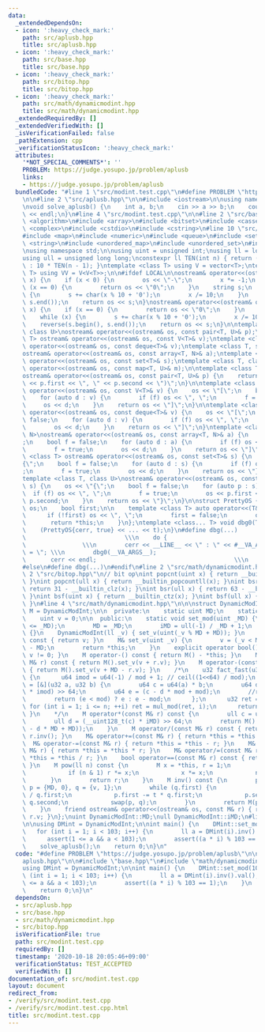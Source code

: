 ```yaml
---
data:
  _extendedDependsOn:
  - icon: ':heavy_check_mark:'
    path: src/aplusb.hpp
    title: src/aplusb.hpp
  - icon: ':heavy_check_mark:'
    path: src/base.hpp
    title: src/base.hpp
  - icon: ':heavy_check_mark:'
    path: src/bitop.hpp
    title: src/bitop.hpp
  - icon: ':heavy_check_mark:'
    path: src/math/dynamicmodint.hpp
    title: src/math/dynamicmodint.hpp
  _extendedRequiredBy: []
  _extendedVerifiedWith: []
  _isVerificationFailed: false
  _pathExtension: cpp
  _verificationStatusIcon: ':heavy_check_mark:'
  attributes:
    '*NOT_SPECIAL_COMMENTS*': ''
    PROBLEM: https://judge.yosupo.jp/problem/aplusb
    links:
    - https://judge.yosupo.jp/problem/aplusb
  bundledCode: "#line 1 \"src/modint.test.cpp\"\n#define PROBLEM \"https://judge.yosupo.jp/problem/aplusb\"\
    \n\n#line 2 \"src/aplusb.hpp\"\n\n#include <iostream>\n\nusing namespace std;\n\
    \nvoid solve_aplusb() {\n    int a, b;\n    cin >> a >> b;\n    cout << a + b\
    \ << endl;\n}\n#line 4 \"src/modint.test.cpp\"\n\n#line 2 \"src/base.hpp\"\n#include\
    \ <algorithm>\n#include <array>\n#include <bitset>\n#include <cassert>\n#include\
    \ <complex>\n#include <cstdio>\n#include <cstring>\n#line 10 \"src/base.hpp\"\n\
    #include <map>\n#include <numeric>\n#include <queue>\n#include <set>\n#include\
    \ <string>\n#include <unordered_map>\n#include <unordered_set>\n#include <vector>\n\
    \nusing namespace std;\n\nusing uint = unsigned int;\nusing ll = long long;\n\
    using ull = unsigned long long;\nconstexpr ll TEN(int n) { return (n == 0) ? 1\
    \ : 10 * TEN(n - 1); }\ntemplate <class T> using V = vector<T>;\ntemplate <class\
    \ T> using VV = V<V<T>>;\n\n#ifdef LOCAL\n\nostream& operator<<(ostream& os, __int128_t\
    \ x) {\n    if (x < 0) {\n        os << \"-\";\n        x *= -1;\n    }\n    if\
    \ (x == 0) {\n        return os << \"0\";\n    }\n    string s;\n    while (x)\
    \ {\n        s += char(x % 10 + '0');\n        x /= 10;\n    }\n    reverse(s.begin(),\
    \ s.end());\n    return os << s;\n}\nostream& operator<<(ostream& os, __uint128_t\
    \ x) {\n    if (x == 0) {\n        return os << \"0\";\n    }\n    string s;\n\
    \    while (x) {\n        s += char(x % 10 + '0');\n        x /= 10;\n    }\n\
    \    reverse(s.begin(), s.end());\n    return os << s;\n}\n\ntemplate <class T,\
    \ class U>\nostream& operator<<(ostream& os, const pair<T, U>& p);\ntemplate <class\
    \ T> ostream& operator<<(ostream& os, const V<T>& v);\ntemplate <class T> ostream&\
    \ operator<<(ostream& os, const deque<T>& v);\ntemplate <class T, size_t N>\n\
    ostream& operator<<(ostream& os, const array<T, N>& a);\ntemplate <class T> ostream&\
    \ operator<<(ostream& os, const set<T>& s);\ntemplate <class T, class U>\nostream&\
    \ operator<<(ostream& os, const map<T, U>& m);\n\ntemplate <class T, class U>\n\
    ostream& operator<<(ostream& os, const pair<T, U>& p) {\n    return os << \"P(\"\
    \ << p.first << \", \" << p.second << \")\";\n}\n\ntemplate <class T> ostream&\
    \ operator<<(ostream& os, const V<T>& v) {\n    os << \"[\";\n    bool f = false;\n\
    \    for (auto d : v) {\n        if (f) os << \", \";\n        f = true;\n   \
    \     os << d;\n    }\n    return os << \"]\";\n}\n\ntemplate <class T> ostream&\
    \ operator<<(ostream& os, const deque<T>& v) {\n    os << \"[\";\n    bool f =\
    \ false;\n    for (auto d : v) {\n        if (f) os << \", \";\n        f = true;\n\
    \        os << d;\n    }\n    return os << \"]\";\n}\ntemplate <class T, size_t\
    \ N>\nostream& operator<<(ostream& os, const array<T, N>& a) {\n    os << \"[\"\
    ;\n    bool f = false;\n    for (auto d : a) {\n        if (f) os << \", \";\n\
    \        f = true;\n        os << d;\n    }\n    return os << \"]\";\n}\n\ntemplate\
    \ <class T> ostream& operator<<(ostream& os, const set<T>& s) {\n    os << \"\
    {\";\n    bool f = false;\n    for (auto d : s) {\n        if (f) os << \", \"\
    ;\n        f = true;\n        os << d;\n    }\n    return os << \"}\";\n}\n\n\
    template <class T, class U>\nostream& operator<<(ostream& os, const map<T, U>&\
    \ s) {\n    os << \"{\";\n    bool f = false;\n    for (auto p : s) {\n      \
    \  if (f) os << \", \";\n        f = true;\n        os << p.first << \": \" <<\
    \ p.second;\n    }\n    return os << \"}\";\n}\n\nstruct PrettyOS {\n    ostream&\
    \ os;\n    bool first;\n\n    template <class T> auto operator<<(T&& x) {\n  \
    \      if (!first) os << \", \";\n        first = false;\n        os << x;\n \
    \       return *this;\n    }\n};\ntemplate <class... T> void dbg0(T&&... t) {\n\
    \    (PrettyOS{cerr, true} << ... << t);\n}\n#define dbg(...)                \
    \                            \\\n    do {                                    \
    \                \\\n        cerr << __LINE__ << \" : \" << #__VA_ARGS__ << \"\
    \ = \"; \\\n        dbg0(__VA_ARGS__);                                  \\\n \
    \       cerr << endl;                                       \\\n    } while (false);\n\
    #else\n#define dbg(...)\n#endif\n#line 2 \"src/math/dynamicmodint.hpp\"\n\n#line\
    \ 2 \"src/bitop.hpp\"\n// bit op\nint popcnt(uint x) { return __builtin_popcount(x);\
    \ }\nint popcnt(ull x) { return __builtin_popcountll(x); }\nint bsr(uint x) {\
    \ return 31 - __builtin_clz(x); }\nint bsr(ull x) { return 63 - __builtin_clzll(x);\
    \ }\nint bsf(uint x) { return __builtin_ctz(x); }\nint bsf(ull x) { return __builtin_ctzll(x);\
    \ }\n#line 4 \"src/math/dynamicmodint.hpp\"\n\n\nstruct DynamicModInt {\n    using\
    \ M = DynamicModInt;\n\n  private:\n    static uint MD;\n    static ull iMD;\n\
    \    uint v = 0;\n\n  public:\n    static void set_mod(uint _MD) {\n        assert(2\
    \ <= _MD);\n        MD = _MD;\n        iMD = ull(-1) / _MD + 1;\n    }\n    DynamicModInt()\
    \ {}\n    DynamicModInt(ll _v) { set_v(uint(_v % MD + MD)); }\n    uint val()\
    \ const { return v; }\n    M& set_v(uint _v) {\n        v = (_v < MD) ? _v : _v\
    \ - MD;\n        return *this;\n    }\n    explicit operator bool() const { return\
    \ v != 0; }\n    M operator-() const { return M() - *this; }\n    M operator+(const\
    \ M& r) const { return M().set_v(v + r.v); }\n    M operator-(const M& r) const\
    \ { return M().set_v(v + MD - r.v); }\n    /*\n    u32 fact_fast(u32 n, u32 mod)\
    \ {\n      u64 imod = u64(-1) / mod + 1; // ceil((1<<64) / mod);\n      auto mul_mod\
    \ = [&](u32 a, u32 b) {\n        u64 c = u64(a) * b;\n        u64 d = (__uint128_t(c)\
    \ * imod) >> 64;\n        u64 e = (c - d * mod + mod);\n        //return e;\n\
    \        return (e < mod) ? e : e - mod;\n      };\n      u32 ret = 1;\n     \
    \ for (int i = 1; i <= n; ++i) ret = mul_mod(ret, i);\n      return ret;\n   \
    \ }\n    */\n    M operator*(const M& r) const {\n        ull c = ull(v) * r.v;\n\
    \        ull d = (__uint128_t(c) * iMD) >> 64;\n        return M().set_v(uint(c\
    \ - d * MD + MD));\n    }\n    M operator/(const M& r) const { return *this *\
    \ r.inv(); }\n    M& operator+=(const M& r) { return *this = *this + r; }\n  \
    \  M& operator-=(const M& r) { return *this = *this - r; }\n    M& operator*=(const\
    \ M& r) { return *this = *this * r; }\n    M& operator/=(const M& r) { return\
    \ *this = *this / r; }\n    bool operator==(const M& r) const { return v == r.v;\
    \ }\n    M pow(ll n) const {\n        M x = *this, r = 1;\n        while (n) {\n\
    \            if (n & 1) r *= x;\n            x *= x;\n            n >>= 1;\n \
    \       }\n        return r;\n    }\n    M inv() const {\n        pair<uint, ll>\
    \ p = {MD, 0}, q = {v, 1};\n        while (q.first) {\n            uint t = p.first\
    \ / q.first;\n            p.first -= t * q.first;\n            p.second -= t *\
    \ q.second;\n            swap(p, q);\n        }\n        return M(p.second);\n\
    \    }\n    friend ostream& operator<<(ostream& os, const M& r) { return os <<\
    \ r.v; }\n};\nuint DynamicModInt::MD;\null DynamicModInt::iMD;\n#line 7 \"src/modint.test.cpp\"\
    \n\nusing DMint = DynamicModInt;\n\nint main() {\n    DMint::set_mod(103);\n \
    \   for (int i = 1; i < 103; i++) {\n        ll a = DMint(i).inv().val();\n  \
    \      assert(1 <= a && a < 103);\n        assert((a * i) % 103 == 1);\n    }\n\
    \    solve_aplusb();\n    return 0;\n}\n"
  code: "#define PROBLEM \"https://judge.yosupo.jp/problem/aplusb\"\n\n#include \"\
    aplusb.hpp\"\n\n#include \"base.hpp\"\n#include \"math/dynamicmodint.hpp\"\n\n\
    using DMint = DynamicModInt;\n\nint main() {\n    DMint::set_mod(103);\n    for\
    \ (int i = 1; i < 103; i++) {\n        ll a = DMint(i).inv().val();\n        assert(1\
    \ <= a && a < 103);\n        assert((a * i) % 103 == 1);\n    }\n    solve_aplusb();\n\
    \    return 0;\n}\n"
  dependsOn:
  - src/aplusb.hpp
  - src/base.hpp
  - src/math/dynamicmodint.hpp
  - src/bitop.hpp
  isVerificationFile: true
  path: src/modint.test.cpp
  requiredBy: []
  timestamp: '2020-10-18 20:05:46+09:00'
  verificationStatus: TEST_ACCEPTED
  verifiedWith: []
documentation_of: src/modint.test.cpp
layout: document
redirect_from:
- /verify/src/modint.test.cpp
- /verify/src/modint.test.cpp.html
title: src/modint.test.cpp
---
```

